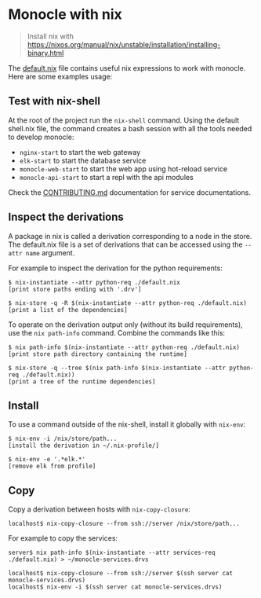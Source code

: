 Monocle with nix
================

> Install nix with https://nixos.org/manual/nix/unstable/installation/installing-binary.html

The [default.nix](./default.nix) file contains useful nix expressions
to work with monocle. Here are some examples usage:

## Test with nix-shell

At the root of the project run the `nix-shell` command. Using the
default shell.nix file, the command creates a bash session with
all the tools needed to develop monocle:

- `nginx-start` to start the web gateway
- `elk-start` to start the database service
- `monocle-web-start` to start the web app using hot-reload service
- `monocle-api-start` to start a repl with the api modules

Check the [CONTRIBUTING.md](../CONTRIBUTING.md) documentation for
service documentations.

## Inspect the derivations

A package in nix is called a derivation corresponding to a node in
the store. The default.nix file is a set of derivations that can be
accessed using the `--attr name` argument.

For example to inspect the derivation for the python requirements:

```ShellSession
$ nix-instantiate --attr python-req ./default.nix
[print store paths ending with '.drv']

$ nix-store -q -R $(nix-instantiate --attr python-req ./default.nix)
[print a list of the dependencies]
```

To operate on the derivation output only (without its build requirements),
use the `nix path-info` command. Combine the commands like this:

```ShellSession
$ nix path-info $(nix-instantiate --attr python-req ./default.nix)
[print store path directory containing the runtime]

$ nix-store -q --tree $(nix path-info $(nix-instantiate --attr python-req ./default.nix))
[print a tree of the runtime dependencies]
```

## Install

To use a command outside of the nix-shell, install it globally with `nix-env`:

```ShellSession
$ nix-env -i /nix/store/path...
[install the derivation in ~/.nix-profile/]

$ nix-env -e '.*elk.*'
[remove elk from profile]
```

## Copy

Copy a derivation between hosts with `nix-copy-closure`:

```ShellSession
localhost$ nix-copy-closure --from ssh://server /nix/store/path...
```

For example to copy the services:

```ShellSession
server$ nix path-info $(nix-instantiate --attr services-req ./default.nix) > ~/monocle-services.drvs

localhost$ nix-copy-closure --from ssh://server $(ssh server cat monocle-services.drvs)
localhost$ nix-env -i $(ssh server cat monocle-services.drvs)
```
